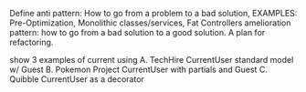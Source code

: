 Define anti pattern: How to go from a problem to a bad solution, EXAMPLES: Pre-Optimization, Monolithic classes/services, Fat Controllers
amelioration pattern: how to go from a bad solution to a good solution. A plan for refactoring.

show 3 examples of current using
A. TechHire        CurrentUser standard model w/ Guest
B. Pokemon Project CurrentUser with partials and Guest
C. Quibble         CurrentUser as a decorator
